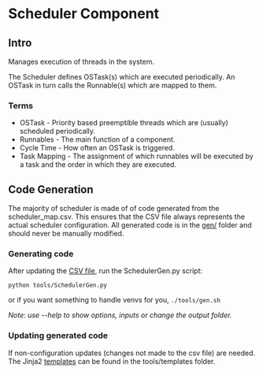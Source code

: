# Scheduler Component

## Intro

Manages execution of threads in the system.

The Scheduler defines OSTask(s) which are executed periodically. An OSTask in turn calls the Runnable(s) which are mapped to them.

### Terms
- OSTask - Priority based preemptible threads which are (usually) scheduled periodically.
- Runnables - The main function of a component.
- Cycle Time - How often an OSTask is triggered.
- Task Mapping - The assignment of which runnables will be executed by a task and the order in which they are executed.

## Code Generation

The majority of scheduler is made of of code generated from the scheduler_map.csv. This ensures that the CSV file always represents the actual scheduler configuration. All generated code is in the [gen/](gen) folder and should never be manually modified.

### Generating code

After updating the [CSV file](./cfg/scheduler_map.csv), run the SchedulerGen.py script:

```
python tools/SchedulerGen.py
```
or if you want something to handle venvs for you, `./tools/gen.sh`

*Note: use --help to show options, inputs or change the output folder.*

### Updating generated code

If non-configuration updates (changes not made to the csv file) are needed. The Jinja2 [templates](tools/templates/) can be found in the tools/templates folder.
